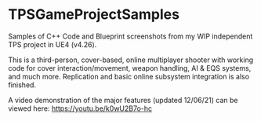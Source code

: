 # TPSGameProjectSamples
Samples of C++ Code and Blueprint screenshots from my WIP independent TPS project in UE4 (v4.26).

This is a third-person, cover-based, online multiplayer shooter with working code for cover interaction/movement, weapon handling, AI &amp; EQS systems, and much more. Replication and basic online subsystem integration is also finished. 

A video demonstration of the major features (updated 12/06/21) can be viewed here: https://youtu.be/k0wU2B7o-hc 
